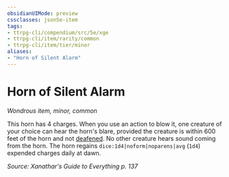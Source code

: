 ```yaml
---
obsidianUIMode: preview
cssclasses: json5e-item
tags:
- ttrpg-cli/compendium/src/5e/xge
- ttrpg-cli/item/rarity/common
- ttrpg-cli/item/tier/minor
aliases: 
- "Horn of Silent Alarm"
---
```

# Horn of Silent Alarm
*Wondrous item, minor, common*  



This horn has 4 charges. When you use an action to blow it, one creature of your choice can hear the horn's blare, provided the creature is within 600 feet of the horn and not [deafened](3-Mechanics/CLI/rules/conditions.md#Deafened). No other creature hears sound coming from the horn. The horn regains `dice:1d4|noform|noparens|avg` (`1d4`) expended charges daily at dawn.

*Source: Xanathar's Guide to Everything p. 137*